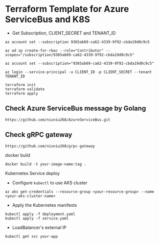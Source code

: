 # Terraform Template for Azure ServiceBus and K8S

- Get Subscription, CLIENT_SECRET and TENANT_ID

```
az account set --subscription 9365ab69-ca62-4339-9f92-cbda19d0c9c5
```

```
az ad sp create-for-rbac --role="Contributor" --scopes="/subscription/9365ab69-ca62-4339-9f92-cbda19d0c9c5"
 
az account set --subscription="9365ab69-ca62-4339-9f92-cbda19d0c9c5"
```

```
az login --service-principal -u CLIENT_ID -p CLIENT_SECRET --tenant TENANT_ID
```

```
terraform init
terraform validate
terraform apply
```

## Check Azure ServiceBus message by Golang

`https://github.com/niuniu268/AzureServiceBus.git`

## Check gRPC gateway
`https://github.com/niuniu268/grpc-gateway`

docker build 

``` 
docker build -t your-image-name:tag .
```

Kubernetes Service deploy

- Configure `kubectl` to use AKS cluster

```
az aks get-credentials --resource-group <your-resource-group> --name <your-aks-cluster-name>
```

- Apply the Kubernetes manifests

```
kubectl apply -f deployment.yaml
kubectl apply -f service.yaml
```

- LoadBalancer's external IP

```
kubectl get svc your-app
```